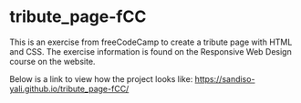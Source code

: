 # tribute_page-fCC
This is an exercise from freeCodeCamp to create a tribute page with HTML and CSS. The exercise information is found on the Responsive Web Design course on the website.

Below is a link to view how the project looks like:
https://sandiso-yali.github.io/tribute_page-fCC/
